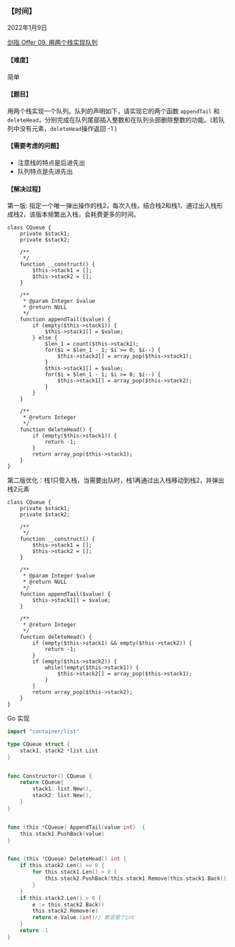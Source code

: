### 【时间】
2022年1月9日

[剑指 Offer 09. 用两个栈实现队列](https://leetcode-cn.com/problems/yong-liang-ge-zhan-shi-xian-dui-lie-lcof/)

#### 【难度】
简单

#### 【题目】
用两个栈实现一个队列。队列的声明如下，请实现它的两个函数 `appendTail` 和` deleteHead `，分别完成在队列尾部插入整数和在队列头部删除整数的功能。(若队列中没有元素，`deleteHead`操作返回 -1 )

#### 【需要考虑的问题】

- 注意栈的特点是后进先出
- 队列特点是先进先出



#### 【解决过程】

第一版: 指定一个唯一弹出操作的栈2，每次入栈，结合栈2和栈1，通过出入栈形成栈2，该版本频繁出入栈，会耗费更多的时间。


```
class CQueue {
    private $stack1;
    private $stack2;

    /**
     */
    function __construct() {
        $this->stack1 = [];
        $this->stack2 = [];
    }

    /**
     * @param Integer $value
     * @return NULL
     */
    function appendTail($value) {
        if (empty($this->stack1)) {
            $this->stack1[] = $value;
        } else {
            $len_1 = count($this->stack1);
            for($i = $len_1 - 1; $i >= 0; $i--) {
                $this->stack2[] = array_pop($this->stack1);
            }
            $this->stack1[] = $value;
            for($i = $len_1 - 1; $i >= 0; $i--) {
                $this->stack1[] = array_pop($this->stack2);
            }
        }
    }

    /**
     * @return Integer
     */
    function deleteHead() {
        if (empty($this->stack1)) {
            return -1;
        }
        return array_pop($this->stack1);
    }
}
```

第二版优化：栈1只管入栈，当需要出队时，栈1再通过出入栈移动到栈2，并弹出栈2元素

```
class CQueue {
    private $stack1;
    private $stack2;

    /**
     */
    function __construct() {
        $this->stack1 = [];
        $this->stack2 = [];
    }

    /**
     * @param Integer $value
     * @return NULL
     */
    function appendTail($value) {
        $this->stack1[] = $value;
    }

    /**
     * @return Integer
     */
    function deleteHead() {
        if (empty($this->stack1) && empty($this->stack2)) {
            return -1;
        }
        if (empty($this->stack2)) {
            while(!empty($this->stack1)) {
                $this->stack2[] = array_pop($this->stack1);
            }
        }
        return array_pop($this->stack2);
    }
}
```



Go 实现

```go
import "container/list"

type CQueue struct {
	stack1, stack2 *list.List
}


func Constructor() CQueue {
	return CQueue{
		stack1: list.New(),
		stack2: list.New(),
	}
}


func (this *CQueue) AppendTail(value int)  {
	this.stack1.PushBack(value)
}


func (this *CQueue) DeleteHead() int {
	if this.stack2.Len() == 0 {
		for this.stack1.Len() > 0 {
			this.stack2.PushBack(this.stack1.Remove(this.stack1.Back()))
		}
	}
	if this.stack2.Len() > 0 {
		e := this.stack2.Back()
		this.stack2.Remove(e)
		return e.Value.(int)// 断言是个int
	}
	return -1
}
```